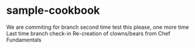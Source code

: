 # sample-cookbook
We are commiting for branch second time
test this please, one more time
Last time branch check-in
Re-creation of clowns/bears from Chef Fundamentals
